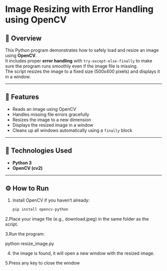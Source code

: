 # Image Resizing with Error Handling using OpenCV

## 🧠 Overview
This Python program demonstrates how to safely load and resize an image using **OpenCV**.  
It includes proper **error handling** with `try-except-else-finally` to make sure the program runs smoothly even if the image file is missing.  
The script resizes the image to a fixed size (500x400 pixels) and displays it in a window.

---

## 🚀 Features
- Reads an image using OpenCV  
- Handles missing file errors gracefully  
- Resizes the image to a new dimension  
- Displays the resized image in a window  
- Cleans up all windows automatically using a `finally` block  

---

## 🧩 Technologies Used
- **Python 3**
- **OpenCV (cv2)**

---

## ⚙️ How to Run
1. Install OpenCV if you haven’t already:
   ```bash
   pip install opencv-python
2.Place your image file (e.g., download.jpeg) in the same folder as the script.

3.Run the program:

python resize_image.py


4. the image is found, it will open a new window with the resized image.

5.Press any key to close the window
